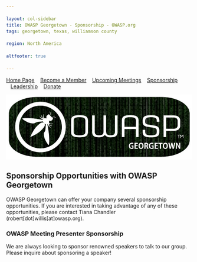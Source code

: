 ```yaml
---

layout: col-sidebar
title: OWASP Georgetown - Sponsorship - OWASP.org
tags: georgetown, texas, williamson county

region: North America

altfooter: true

---
```


[Home Page](index.md)
&nbsp;&nbsp;&nbsp;[Become a Member](membership.md)
&nbsp;&nbsp;&nbsp;[Upcoming Meetings](meetings.md)
&nbsp;&nbsp;&nbsp;[Sponsorship](sponsorship.md)
&nbsp;&nbsp;&nbsp;[Leadership](leaders.md)
&nbsp;&nbsp;&nbsp;[Donate](donate.md)

<p><img src="https://raw.githubusercontent.com/OWASP/www-chapter-georgetown/master/assets/images/owaspgeorgetown.jpg"></p>

## Sponsorship Opportunities with OWASP Georgetown ##

OWASP Georgetown can offer your company several sponsorship opportunities. If you are interested in taking advantage of any of these opportunities, please contact Tiana Chandler (robert[dot]willis[at]owasp.org).

### OWASP Meeting Presenter Sponsorship ### 

We are always looking to sponsor renowned speakers to talk to our group. Please inquire about sponsoring a speaker!
